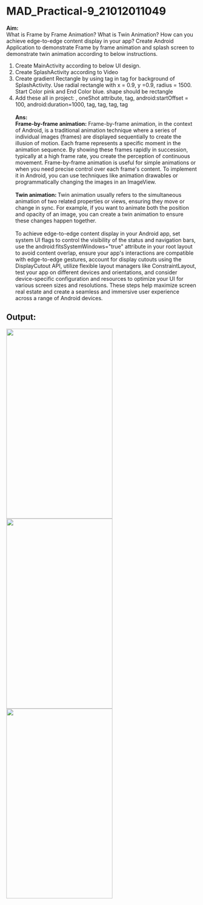 # MAD_Practical-9_21012011049
<b> Aim: </b> <br>
What is Frame by Frame Animation? What is Twin Animation? How can you achieve edge-to-edge content display in your app?  Create Android Application to demonstrate Frame by frame animation and splash screen to demonstrate twin animation according to below instructions.
1.	Create MainActivity according to below UI design.
2.	Create SplashActivity according to Video
3.	Create gradient Rectangle by using <gradient> tag in <shape> tag for background of SplashActivity. Use radial rectangle with x = 0.9, y =0.9, radius = 1500. Start Color pink and End Color blue. shape should be rectangle
4.	Add these all in project: <animation-list>, oneShot attribute, <set> tag, android:startOffset = 100, android:duration=1000, <scale> tag, <translate> tag, <rotate> tag, <alpha> tag <br><br>
<b> Ans: </b><br>
<b>Frame-by-frame animation:</b> Frame-by-frame animation, in the context of Android, is a traditional animation technique where a series of individual images (frames) are displayed sequentially to create the illusion of motion. Each frame represents a specific moment in the animation sequence. By showing these frames rapidly in succession, typically at a high frame rate, you create the perception of continuous movement. Frame-by-frame animation is useful for simple animations or when you need precise control over each frame's content. To implement it in Android, you can use techniques like animation drawables or programmatically changing the images in an ImageView. <br>
<br><b>Twin animation: </b> Twin animation usually refers to the simultaneous animation of two related properties or views, ensuring they move or change in sync. For example, if you want to animate both the position and opacity of an image, you can create a twin animation to ensure these changes happen together.
<br><br>To achieve edge-to-edge content display in your Android app, set system UI flags to control the visibility of the status and navigation bars, use the android:fitsSystemWindows="true" attribute in your root layout to avoid content overlap, ensure your app's interactions are compatible with edge-to-edge gestures, account for display cutouts using the DisplayCutout API, utilize flexible layout managers like ConstraintLayout, test your app on different devices and orientations, and consider device-specific configuration and resources to optimize your UI for various screen sizes and resolutions. These steps help maximize screen real estate and create a seamless and immersive user experience across a range of Android devices.
<h2>Output:</h2>
 <img src="https://github.com/mehabhatt/MAD_Practical-9_21012011049/assets/98047777/6efd150b-ac9c-40f7-a5ad-9801a99103ce" width="280" height="500">
 <img src="https://github.com/mehabhatt/MAD_Practical-9_21012011049/assets/98047777/b6671a4e-0b69-44a8-ad86-ef0f9823d67b" width="280" height="500">
 <img src="https://github.com/mehabhatt/MAD_Practical-9_21012011049/assets/98047777/b4b6c43d-f15c-4666-b0d4-58ff5b88b212" width="280" height="500">



